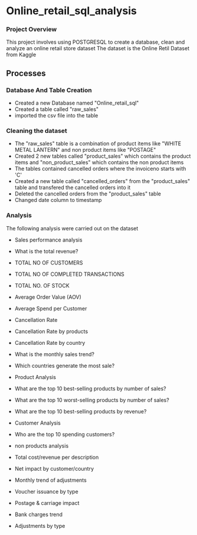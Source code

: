 # Online_retail_sql_analysis

### Project Overview
This project involves using POSTGRESQL to create a database, clean and analyze an online retail store dataset
The dataset is the Online Retil Dataset from Kaggle

## Processes

### Database And Table Creation
- Created a new Database named "Online_retail_sql"
- Created a table called "raw_sales"
- imported the csv file into the table

### Cleaning the dataset
- The "raw_sales" table is a combination of product items like "WHITE METAL LANTERN" and non product items like "POSTAGE"
- Created 2 new tables called "product_sales" which contains the product items and "non_product_sales" which contains the non product items
- The tables contained cancelled orders where the invoiceno starts with 'C'
- Created a new table called "cancelled_orders" from the "product_sales" table and transfered the cancelled orders into it
- Deleted the cancelled orders from the "product_sales" table
- Changed date column to timestamp

### Analysis
The following analysis were carried out on the dataset

- Sales performance analysis
- What is the total revenue?
- TOTAL NO OF CUSTOMERS
- TOTAL NO OF COMPLETED TRANSACTIONS
- TOTAL NO. OF STOCK
- Average Order Value (AOV)
- Average Spend per Customer
- Cancellation Rate
- Cancellation Rate by products
- Cancellation Rate by country
- What is the monthly sales trend?
- Which countries generate the most sale?

- Product Analysis
- What are the top 10 best-selling products by number of sales?
- What are the top 10 worst-selling products by number of sales?
- What are the top 10 best-selling products by revenue?

- Customer Analysis
- Who are the top 10 spending customers?

- non products analysis
- Total cost/revenue per description
- Net impact by customer/country
- Monthly trend of adjustments
- Voucher issuance by type
- Postage & carriage impact
- Bank charges trend
- Adjustments by type
